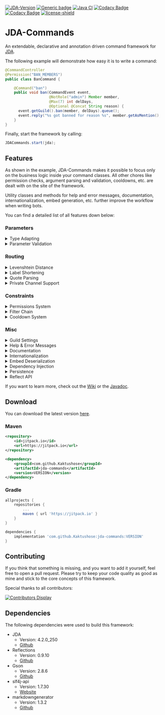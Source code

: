 [![JDA-Version](https://img.shields.io/badge/JDA%20Version-4.4.0__352-important)](https://github.com/DV8FromTheWorld/JDA#download)
[![Generic badge](https://img.shields.io/badge/Download-1.1.1-green.svg)](https://github.com/Kaktushose/jda-commands/releases/latest)
[![Java CI](https://github.com/Kaktushose/jda-commands/actions/workflows/ci.yml/badge.svg?branch=dev)](https://github.com/Kaktushose/jda-commands/actions/workflows/ci.yml)
[![Codacy Badge](https://app.codacy.com/project/badge/Coverage/f2b4367f6d0f42d89b7e51331f3ce299)](https://www.codacy.com/gh/Kaktushose/jda-commands/dashboard?utm_source=github.com&utm_medium=referral&utm_content=Kaktushose/jda-commands&utm_campaign=Badge_Coverage)
[![Codacy Badge](https://app.codacy.com/project/badge/Grade/f2b4367f6d0f42d89b7e51331f3ce299)](https://www.codacy.com/manual/Kaktushose/jda-commands?utm_source=github.com&utm_medium=referral&utm_content=Kaktushose/jda-commands&utm_campaign=Badge_Grade)
[![license-shield](https://img.shields.io/badge/License-Apache%202.0-lightgrey.svg)]()

# JDA-Commands

An extendable, declarative and annotation driven command framework for [JDA](https://github.com/DV8FromTheWorld/JDA).

The following example will demonstrate how easy it is to write a command:

```java
@CommandController
@Permission("BAN_MEMBERS")
public class BanCommand {

    @Command("ban")
    public void ban(CommandEvent event, 
                    @NotRole("admin") Member member, 
                    @Max(7) int delDays, 
                    @Optional @Concat String reason) {
      event.getGuild().ban(member, delDays).queue();
      event.reply("%s got banned for reason %s", member.getAsMention(), reason);
    }
}
```

Finally, start the framework by calling:
```java
JDACommands.start(jda);
```

## Features

As shown in the example, JDA-Commands makes it possible to focus only on the business logic inside your command classes.
All other chores like permission checks, argument parsing and validation, cooldowns, etc. are dealt with on the site of 
the framework.

Utility classes and methods for help and error messages, documentation, internationalization, embed generation, etc. 
further improve the workflow when writing bots.

You can find a detailed list of all features down below:

### Parameters

<details>
<summary>Type Adapting</summary>

As seen in the example, the method signature will be translated into a command syntax. When a command gets called, this
framework will adapt the raw String input to the types specified in the method signature. As a result all the
boilerplate code for parsing parameters becomes obsolete.
</details>

<details>
<summary>Parameter Validation</summary>

Parameters can have additional constraints, such as min or max value, etc. When a constraint fails, an error message
will be sent automatically. You can also define your own constraints.
</details>

### Routing

<details>
<summary>Levenshtein Distance</summary>

The Levenshtein distance between two words is the minimum number of single-character edits (insertions, deletions or
substitutions) required to change one word into the other. For instance, the input `tpyo` will match the command
label `typo`.
</details>

<details>
<summary>Label Shortening</summary>

Label shortening can be compared to the auto complete feature of a terminal. For instance, the command label `foo` will
also match the input
`f` or `fo` as long as only one command that starts with `f` (or respectively `fo`) exists. This also works for sub
command labels.
</details>

<details>
<summary>Quote Parsing</summary>

Normally arguments are split at every empty space. This makes it impossible to pass one argument that contains several
words. In order to fix this issue, the default event parser can parse quotes. In other words: The
input `label "arg0 arg1" arg2` will be parsed to `[label, arg0 arg1, arg2]` instead of `[label, "arg0, arg1", arg2]`.
</details>

<details>
<summary>Private Channel Support</summary>

If enabled, commands can also be called by sending a private message to the Bot.
</details>

### Constraints

<details>
<summary>Permissions System</summary>

The permission system supports both using discord permissions and custom permissions. By default, you can use all
permissions defined inside
JDAs [Permission Embed](https://ci.dv8tion.net/job/JDA/javadoc/net/dv8tion/jda/api/Permission.html). By adding your own
permission validator, you can use custom permission strings and bind permissions to certain roles or members.
</details>

<details>
<summary>Filter Chain</summary>

You can define filters that will run before each command execution. This can be useful to perform additional checks,
which aren't supported by this framework.
</details>

<details>
<summary>Cooldown System</summary>

Commands can have a per-user cooldown to rate limit the execution of commands.
</details>

### Misc

<details>
<summary>Guild Settings</summary>

Settings, such as the prefix or muted channels, are available on a per-guild level. By default, all settings apply
globally.
</details>

<details>
<summary>Help & Error Messages</summary>

The `@Command` annotation has additional attributes to document commands. These attributes are used to automatically
create Help Embeds. Furthermore, there are default Error Embeds for all validation systems of this framework. (Parameter
Constraints, Permissions, etc.)
</details>

<details>
<summary>Documentation</summary>

It's possible to generate command documentation in markdown and html format. A GitHub Action for this is also planned.
</details>

<details>
<summary>Internationalization</summary>

This framework and all the output it generates are in English. However, you can easily change the language. All embeds
sent can also be loaded from a json file, which uses placeholders.
</details>

<details>
<summary>Embed Deserialization</summary>

You can serialize and deserialize JDAs EmbedBuilder object to json. This comes in pretty handy, because for example you
don't have to recompile the whole project if you find one typo inside your embed.
</details>

<details>
<summary>Dependency Injection</summary>

This framework has a basic implementation of dependency injection, since you don't construct your command classes on
your own.
</details>

<details>
<summary>Persistence</summary>

This framework has builtin classes to store settings and user permissions in different formats, such as json or mysql.
</details>

<details>
<summary>Reflect API</summary>

Just like Javas Reflect API this framework also supports accessing and modifying command definitions at runtime.
</details>

If you want to learn more, check out the [Wiki](https://github.com/Kaktushose/jda-commands/wiki) or
the [Javadoc](https://kaktushose.github.io/jda-commands/).

## Download

You can download the latest version [here](https://github.com/Kaktushose/jda-commands/releases/latest).

### Maven

```xml
<repository>
    <id>jitpack.io</id>
    <url>https://jitpack.io</url>
</repository>
```

```xml
<dependency>
    <groupId>com.github.Kaktushose</groupId>
    <artifactId>jda-commands</artifactId>
    <version>VERSION</version>
</dependency>
```

### Gradle

```groovy
allprojects {
    repositories {
        ...
        maven { url 'https://jitpack.io' }
    }
}
```

```groovy
dependencies {
    implementation 'com.github.Kaktushose:jda-commands:VERSION'
}
```

## Contributing

If you think that something is missing, and you want to add it yourself, feel free to open a pull request. Please try to
keep your code quality as good as mine and stick to the core concepts of this framework.

Special thanks to all contributors:

[![Contributors Display](https://badges.pufler.dev/contributors/kaktushose/jda-commands?size=50&padding=5&bots=false)](https://github.com/Kaktushose/jda-commands/graphs/contributors)

## Dependencies

The following dependencies were used to build this framework:

- JDA
    - Version: 4.2.0_250
    - [Github](https://github.com/DV8FromTheWorld/JDA)
- Reflections
    - Version: 0.9.10
    - [Github](https://github.com/ronmamo/reflections)
- Gson
    - Version: 2.8.6
    - [Github](https://github.com/google/gson)
- slf4j-api
    - Version: 1.7.30
    - [Website](http://www.slf4j.org/)
- markdowngenerator
    - Version: 1.3.2
    - [Github](https://github.com/Steppschuh/Java-Markdown-Generator)
